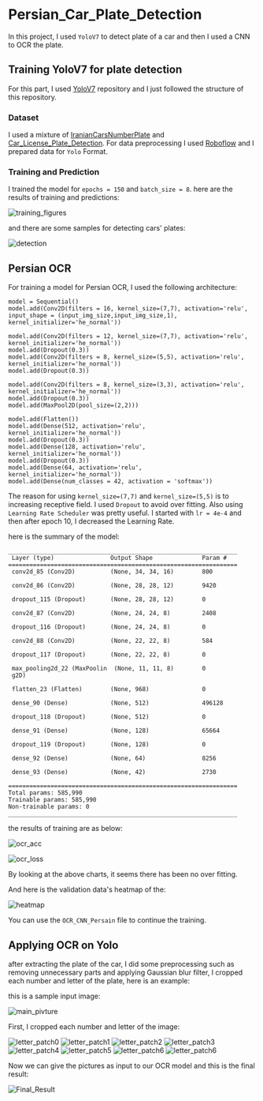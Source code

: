 # Persian_Car_Plate_Detection

In this project, I used ```YoloV7``` to detect plate of a car and then I used a CNN to OCR the plate.

## Training YoloV7 for plate detection

For this part, I used [YoloV7](https://github.com/WongKinYiu/yolov7) repository and I just followed the structure of this repository.
### Dataset 
I used a mixture of [IranianCarsNumberPlate](https://www.kaggle.com/datasets/skhalili/iraniancarnumberplate) and [Car_License_Plate_Detection](https://www.kaggle.com/datasets/andrewmvd/car-plate-detection). For data preprocessing I used [Roboflow](https://app.roboflow.com/) and I prepared data for ```Yolo``` Format.

### Training and Prediction
I trained the model for ```epochs = 150``` and ```batch_size = 8```.
here are the results of training and predictions:

![training_figures](./assets/results.png)

and there are some samples for detecting cars' plates:

![detection](./assets/test_batch1_labels.jpg)

## Persian OCR
For training a model for Persian OCR, I used the following architecture:

```
model = Sequential()
model.add(Conv2D(filters = 16, kernel_size=(7,7), activation='relu', input_shape = (input_img_size,input_img_size,1), kernel_initializer='he_normal'))

model.add(Conv2D(filters = 12, kernel_size=(7,7), activation='relu', kernel_initializer='he_normal'))
model.add(Dropout(0.3))
model.add(Conv2D(filters = 8, kernel_size=(5,5), activation='relu', kernel_initializer='he_normal'))
model.add(Dropout(0.3))

model.add(Conv2D(filters = 8, kernel_size=(3,3), activation='relu', kernel_initializer='he_normal'))
model.add(Dropout(0.3))
model.add(MaxPool2D(pool_size=(2,2)))

model.add(Flatten())
model.add(Dense(512, activation='relu', kernel_initializer='he_normal'))
model.add(Dropout(0.3))
model.add(Dense(128, activation='relu', kernel_initializer='he_normal'))
model.add(Dropout(0.3))
model.add(Dense(64, activation='relu', kernel_initializer='he_normal'))
model.add(Dense(num_classes = 42, activation = 'softmax'))
```

The reason for using ```kernel_size=(7,7)``` and ```kernel_size=(5,5)``` is to increasing receptive field.
I used ```Dropout``` to avoid over fitting. Also using ```Learning Rate Scheduler``` was pretty useful. I started with ```lr = 4e-4``` and then after epoch 10, I decreased the Learning Rate.

here is the summary of the model:

```
_________________________________________________________________
 Layer (type)                Output Shape              Param #   
=================================================================
 conv2d_85 (Conv2D)          (None, 34, 34, 16)        800       
                                                                 
 conv2d_86 (Conv2D)          (None, 28, 28, 12)        9420      
                                                                 
 dropout_115 (Dropout)       (None, 28, 28, 12)        0         
                                                                 
 conv2d_87 (Conv2D)          (None, 24, 24, 8)         2408      
                                                                 
 dropout_116 (Dropout)       (None, 24, 24, 8)         0         
                                                                 
 conv2d_88 (Conv2D)          (None, 22, 22, 8)         584       
                                                                 
 dropout_117 (Dropout)       (None, 22, 22, 8)         0         
                                                                 
 max_pooling2d_22 (MaxPoolin  (None, 11, 11, 8)        0         
 g2D)                                                            
                                                                 
 flatten_23 (Flatten)        (None, 968)               0         
                                                                 
 dense_90 (Dense)            (None, 512)               496128    
                                                                 
 dropout_118 (Dropout)       (None, 512)               0         
                                                                 
 dense_91 (Dense)            (None, 128)               65664     
                                                                 
 dropout_119 (Dropout)       (None, 128)               0         
                                                                 
 dense_92 (Dense)            (None, 64)                8256      
                                                                 
 dense_93 (Dense)            (None, 42)                2730      
                                                                 
=================================================================
Total params: 585,990
Trainable params: 585,990
Non-trainable params: 0
_________________________________________________________________
```

the results of training are as below: 

![ocr_acc](./assets/ocr_acc.png)

![ocr_loss](./assets/ocr_loss_plot.png)

By looking at the above charts, it seems there has been no over fitting.

And here is the validation data's heatmap of the:

![heatmap](./assets/ocr_heatmap.png)

You can use the ```OCR_CNN_Persain``` file to continue the training.

## Applying OCR on Yolo
after extracting the plate of the car, I did some preprocessing such as removing unnecessary parts and applying Gaussian blur filter, I cropped each number and letter of the plate, here is an example:

this is a sample input image:

![main_pivture](./assets/pelakir_6.jpg)

First, I cropped each number and letter of the image: 

![letter_patch0](./assets/letter_patch0.png)
![letter_patch1](./assets/letter_patch1.png)
![letter_patch2](./assets/letter_patch2.png)
![letter_patch3](./assets/letter_patch3.png)
![letter_patch4](./assets/letter_patch4.png)
![letter_patch5](./assets/letter_patch5.png)
![letter_patch6](./assets/letter_patch6.png)
![letter_patch6](./assets/letter_patch7.png)

Now we can give the pictures as input to our OCR model and this is the final result:

![Final_Result](./assets/detected_plate.png)